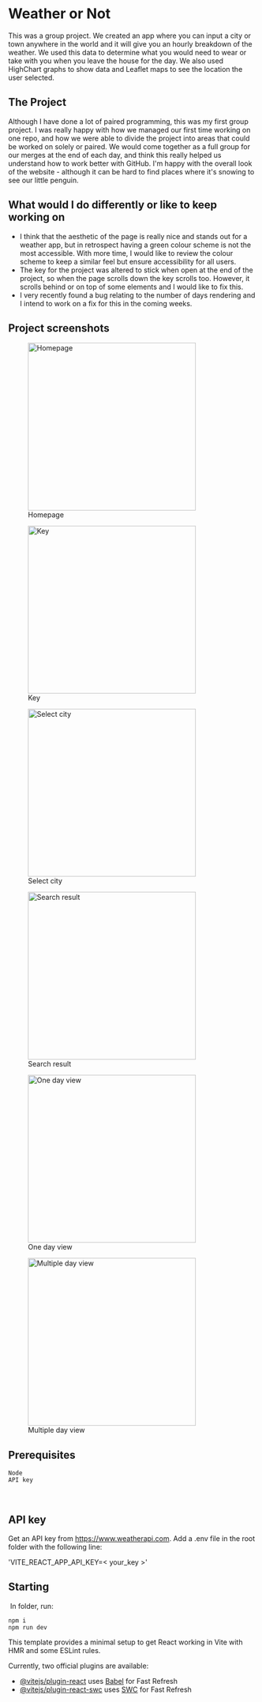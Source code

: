 # Weather or Not
This was a group project. We created an app where you can input a city or town anywhere in the world and it will give you an hourly breakdown of the weather. We used this data to determine what you would need to wear or take with you when you leave the house for the day. We also used HighChart graphs to show data and Leaflet maps to see the location the user selected.


## The Project
Although I have done a lot of paired programming, this was my first group project. I was really happy with how we managed our first time working on one repo, and how we were able to divide the project into areas that could be worked on solely or paired. We would come together as a full group for our merges at the end of each day, and think this really helped us understand how to work better with GitHub. I'm happy with the overall look of the website - although it can be hard to find places where it's snowing to see our little penguin.


## What would I do differently or like to keep working on
- I think that the aesthetic of the page is really nice and stands out for a weather app, but in retrospect having a green colour scheme is not the most accessible. With more time, I would like to review the colour scheme to keep a similar feel but ensure accessibility for all users.
- The key for the project was altered to stick when open at the end of the project, so when the page scrolls down the key scrolls too. However, it scrolls behind or on top of some elements and I would like to fix this.
- I very recently found a bug relating to the number of days rendering and I intend to work on a fix for this in the coming weeks.

## Project screenshots
<figure>
  <img width="340" alt="Homepage" src="https://github.com/frasey/Weather_project/assets/129194569/47840f3f-386d-4b41-a8c8-b0351e358988">
  <br>
  <figcaption>Homepage</figcaption>
</figure>

<figure>
  <img width="340" alt="Key" src="https://github.com/frasey/Weather_project/assets/129194569/d257ebb6-27ea-49a1-b761-57ce08a4e314">
  <br>
  <figcaption>Key</figcaption>
</figure>

<figure>
  <img width="340" alt="Select city" src="https://github.com/frasey/Weather_project/assets/129194569/d1615f50-8332-4bf0-8ec6-2d6578dfba29">
  <figcaption>Select city</figcaption>
</figure>

<figure>
  <img width="340" title="Search result" alt="Search result" src="https://github.com/frasey/Weather_project/assets/129194569/ac039fca-e8c2-4b8f-a13b-1fbe30c61e42">
  <figcaption>Search result</figcaption>
</figure>

<figure>
  <img width="340" title="One day view" alt="One day view" src="https://github.com/frasey/Weather_project/assets/129194569/3234159e-00a1-4bcb-87a8-3c76017f986d">
  <figcaption>One day view</figcaption>
</figure>

<figure>
  <img width="340" title=" Multiple day view" alt="Multiple day view" src="https://github.com/frasey/Weather_project/assets/129194569/37206696-9499-4c9b-9b78-4e6c617e6df1">
  <figcaption>Multiple day view</figcaption>
</figure>

## Prerequisites 
```
Node
API key
```
​
## API key
Get an API key from https://www.weatherapi.com. 
Add a .env file in the root folder with the following line:

'VITE_REACT_APP_API_KEY=< your_key >'
​
## Starting    
​
In folder, run:
```
npm i 
npm run dev 
```

This template provides a minimal setup to get React working in Vite with HMR and some ESLint rules.

Currently, two official plugins are available:

- [@vitejs/plugin-react](https://github.com/vitejs/vite-plugin-react/blob/main/packages/plugin-react/README.md) uses [Babel](https://babeljs.io/) for Fast Refresh
- [@vitejs/plugin-react-swc](https://github.com/vitejs/vite-plugin-react-swc) uses [SWC](https://swc.rs/) for Fast Refresh
